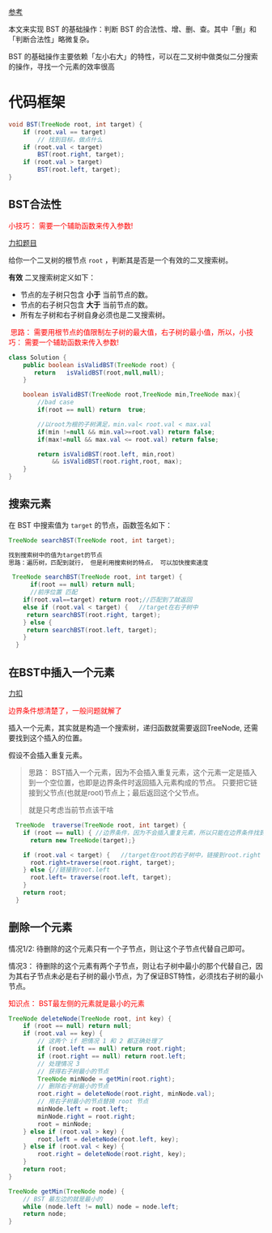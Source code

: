[参考](https://labuladong.github.io/algo/2/21/43/)

本文来实现 BST 的基础操作：判断 BST 的合法性、增、删、查。其中「删」和「判断合法性」略微复杂。

BST 的基础操作主要依赖「左小右大」的特性，可以在二叉树中做类似二分搜索的操作，寻找一个元素的效率很高

# 代码框架

```java
void BST(TreeNode root, int target) {
    if (root.val == target)
        // 找到目标，做点什么
    if (root.val < target) 
        BST(root.right, target);
    if (root.val > target)
        BST(root.left, target);
}
```

## BST合法性

<font color=red> 小技巧： 需要一个辅助函数来传入参数!</font>

[力扣题目](https://leetcode.cn/problems/validate-binary-search-tree/)

给你一个二叉树的根节点 `root` ，判断其是否是一个有效的二叉搜索树。

**有效** 二叉搜索树定义如下：

- 节点的左子树只包含 **小于** 当前节点的数。
- 节点的右子树只包含 **大于** 当前节点的数。
- 所有左子树和右子树自身必须也是二叉搜索树。



<font color=red> 思路： 需要用根节点的值限制左子树的最大值，右子树的最小值，所以，小技巧： 需要一个辅助函数来传入参数!</font>

```java
class Solution {
    public boolean isValidBST(TreeNode root) {
       return   isValidBST(root,null,null);
    }

    boolean isValidBST(TreeNode root,TreeNode min,TreeNode max){
        //bad case
        if(root == null) return  true; 

        //以root为根的子树满足，min.val< root.val < max.val
        if(min !=null && min.val>=root.val) return false;
        if(max!=null && max.val <= root.val) return false;

        return isValidBST(root.left, min,root) 
            && isValidBST(root.right,root, max);
    }
}
```

## 搜索元素

在 BST 中搜索值为 `target` 的节点，函数签名如下：

```java
TreeNode searchBST(TreeNode root, int target);
```

```java
找到搜索树中的值为target的节点
思路：遍历树，匹配到就行， 但是利用搜索树的特点， 可以加快搜索速度
```



```java
 TreeNode searchBST(TreeNode root, int target) {
      if(root == null) return null;
      //前序位置 匹配
    if(root.val==target) return root;//匹配到了就返回
    else if (root.val < target) {   //target在右子树中
     return searchBST(root.right, target);
    } else {
     return searchBST(root.left, target);
    }
  }
```

## 在BST中插入一个元素

[力扣](https://leetcode.cn/problems/insert-into-a-binary-search-tree/description/)

<font color=red>边界条件想清楚了，一般问题就解了</font>

插入一个元素，其实就是构造一个搜索树，递归函数就需要返回TreeNode, 还需要找到这个插入的位置。

假设不会插入重复元素。

> 思路： BST插入一个元素，因为不会插入重复元素，这个元素一定是插入到一个空位置，也即是边界条件时返回插入元素构成的节点。 只要把它链接到父节点(也就是root)节点上；最后返回这个父节点。
>
> 就是只考虑当前节点该干啥

```java
  TreeNode  traverse(TreeNode root, int target) {
    if (root == null) { //边界条件，因为不会插入重复元素，所以只能在边界条件找到，边界处返回插入的元素
      return new TreeNode(target);}

    if (root.val < target) {   //target在root的右子树中，链接到root.right
      root.right=traverse(root.right, target);
    } else {//链接到root.left
      root.left= traverse(root.left, target); 
    }
    return root;
  }
```



## 删除一个元素

情况1/2:  待删除的这个元素只有一个子节点，则让这个子节点代替自己即可。

情况3： 待删除的这个元素有两个子节点，则让右子树中最小的那个代替自己，因为其右子节点未必是右子树的最小节点，为了保证BST特性，必须找右子树的最小节点。 

<font color=red>知识点： BST最左侧的元素就是最小的元素</font>

```java
TreeNode deleteNode(TreeNode root, int key) {
    if (root == null) return null;
    if (root.val == key) {
        // 这两个 if 把情况 1 和 2 都正确处理了
        if (root.left == null) return root.right;
        if (root.right == null) return root.left;
        // 处理情况 3
        // 获得右子树最小的节点
        TreeNode minNode = getMin(root.right);
        // 删除右子树最小的节点
        root.right = deleteNode(root.right, minNode.val);
        // 用右子树最小的节点替换 root 节点
        minNode.left = root.left;
        minNode.right = root.right;
        root = minNode;
    } else if (root.val > key) {
        root.left = deleteNode(root.left, key);
    } else if (root.val < key) {
        root.right = deleteNode(root.right, key);
    }
    return root;
}

TreeNode getMin(TreeNode node) {
    // BST 最左边的就是最小的
    while (node.left != null) node = node.left;
    return node;
}
```

